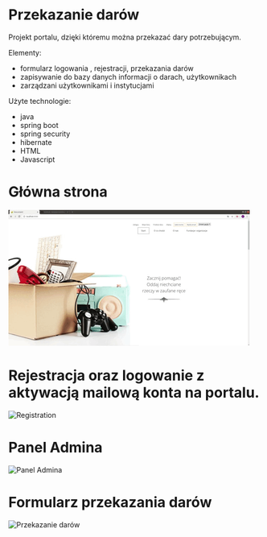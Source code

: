 # Przekazanie darów

Projekt portalu, dzięki któremu można przekazać dary potrzebującym.

Elementy:
- formularz logowania , rejestracji, przekazania darów
- zapisywanie do bazy danych informacji o darach, użytkownikach
- zarządzani użytkownikami i instytucjami

Użyte technologie:
- java
- spring boot
- spring security
- hibernate
- HTML
- Javascript

# Główna strona

![Glowna_Strona](img/Main_Page.gif)

# Rejestracja oraz logowanie z aktywacją mailową konta na portalu.

![Registration](img/Registration_Login.gif)

# Panel Admina

![Panel Admina](img/Admin_Panel.gif)

# Formularz przekazania darów

![Przekazanie darów](img/donation.gif)

